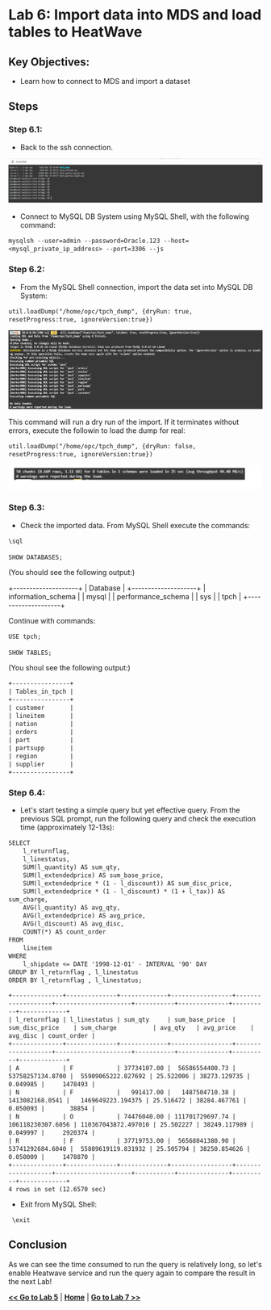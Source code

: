 # Lab 6: Import data into MDS and load tables to HeatWave

## Key Objectives:
- Learn how to connect to MDS and import a dataset 

## Steps

### **Step 6.1:**
- Back to the ssh connection.

![](./images/HW35_hw.png)

- Connect to MySQL DB System using MySQL Shell, with the following command:
```
mysqlsh --user=admin --password=Oracle.123 --host=<mysql_private_ip_address> --port=3306 --js
```

### **Step 6.2:**
- From the MySQL Shell connection, import the data set into MySQL DB System:
```
util.loadDump("/home/opc/tpch_dump", {dryRun: true, resetProgress:true, ignoreVersion:true})
```
![](./images/HW36_hw.png)

This command will run a dry run of the import. If it terminates without errors, execute the followin to load the dump for real:
```
util.loadDump("/home/opc/tpch_dump", {dryRun: false, resetProgress:true, ignoreVersion:true})
```
![](./images/HW37_hw.png)

### **Step 6.3:**
- Check the imported data. From MySQL Shell execute the commands:

```
\sql

SHOW DATABASES;
```
(You should see the following output:)

+--------------------+
| Database           |
+--------------------+
| information_schema |
| mysql              |
| performance_schema |
| sys                |
| tpch               |
+--------------------+

Continue with commands:
```
USE tpch;

SHOW TABLES;
```
(You shoul see the following output:)
```
+----------------+
| Tables_in_tpch |
+----------------+
| customer       |
| lineitem       |
| nation         |
| orders         |
| part           |
| partsupp       |
| region         |
| supplier       |
+----------------+
```

### **Step 6.4:**
- Let's start testing a simple query but yet effective query.
From the previous SQL prompt, run the following query and check the execution time (approximately 12-13s):
```
SELECT
    l_returnflag,
    l_linestatus,
    SUM(l_quantity) AS sum_qty,
    SUM(l_extendedprice) AS sum_base_price,
    SUM(l_extendedprice * (1 - l_discount)) AS sum_disc_price,
    SUM(l_extendedprice * (1 - l_discount) * (1 + l_tax)) AS sum_charge,
    AVG(l_quantity) AS avg_qty,
    AVG(l_extendedprice) AS avg_price,
    AVG(l_discount) AS avg_disc,
    COUNT(*) AS count_order
FROM
    lineitem
WHERE
    l_shipdate <= DATE '1998-12-01' - INTERVAL '90' DAY
GROUP BY l_returnflag , l_linestatus
ORDER BY l_returnflag , l_linestatus;
```
```
+--------------+--------------+-------------+-----------------+-------------------+---------------------+-----------+--------------+----------+-------------+
| l_returnflag | l_linestatus | sum_qty     | sum_base_price  | sum_disc_price    | sum_charge          | avg_qty   | avg_price    | avg_disc | count_order |
+--------------+--------------+-------------+-----------------+-------------------+---------------------+-----------+--------------+----------+-------------+
| A            | F            | 37734107.00 |  56586554400.73 |  53758257134.8700 |  55909065222.827692 | 25.522006 | 38273.129735 | 0.049985 |     1478493 |
| N            | F            |   991417.00 |   1487504710.38 |   1413082168.0541 |   1469649223.194375 | 25.516472 | 38284.467761 | 0.050093 |       38854 |
| N            | O            | 74476040.00 | 111701729697.74 | 106118230307.6056 | 110367043872.497010 | 25.502227 | 38249.117989 | 0.049997 |     2920374 |
| R            | F            | 37719753.00 |  56568041380.90 |  53741292684.6040 |  55889619119.831932 | 25.505794 | 38250.854626 | 0.050009 |     1478870 |
+--------------+--------------+-------------+-----------------+-------------------+---------------------+-----------+--------------+----------+-------------+
4 rows in set (12.6570 sec)
```
- Exit from MySQL Shell:
  
```
 \exit
```

## Conclusion

As we can see the time consumed to run the query is relatively long, so let's enable Heatwave service and run the query again to compare the result in the next Lab!


**[<< Go to Lab 5](/Lab5/README.md)** | **[Home](../README.md)** | **[Go to Lab 7 >>](/Lab7/README.md)**
